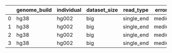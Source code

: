 |    | genome_build   | individual   | dataset_size   | read_type   | error_profile   |   read_length |   n_reads | method      |   n_threads |   min_mapq |   MemoryUsage |
|----|----------------|--------------|----------------|-------------|-----------------|---------------|-----------|-------------|-------------|------------|---------------|
|  0 | hg38           | hg002        | big            | single_end  | medium_error    |           150 |   2000000 | bwa         |           4 |          0 |       5774.57 |
|  1 | hg38           | hg002        | big            | single_end  | medium_error    |           150 |   2000000 | minimap     |           4 |          0 |      11432.8  |
|  2 | hg38           | hg002        | big            | single_end  | medium_error    |           150 |   2000000 | strobealign |           4 |          0 |      20927.5  |
|  3 | hg38           | hg002        | big            | single_end  | medium_error    |           150 |   2000000 | bowtie2     |           4 |          0 |       4069.29 |

